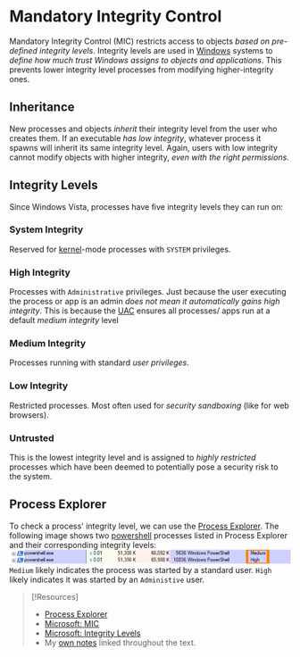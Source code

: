 
# Mandatory Integrity Control
Mandatory Integrity Control (MIC) restricts access to objects *based on pre-defined integrity levels*. Integrity levels are used in [Windows](../../../computers/windows/README.md) systems to *define how much trust Windows assigns to objects and applications*. This prevents lower integrity level processes from modifying higher-integrity ones.
## Inheritance
New processes and objects *inherit* their integrity level from the user who creates them. If an executable *has low integrity*, whatever process it spawns will inherit its same integrity level. Again, users with low integrity cannot modify objects with higher integrity, *even with the right permissions*. 
## Integrity Levels
Since Windows Vista, processes have five integrity levels they can run on:
### System Integrity
Reserved for [kernel](../../../computers/concepts/kernel.md)-mode processes with `SYSTEM` privileges.
### High Integrity
Processes with `Administrative` privileges. Just because the user executing the process or app is an admin *does not mean it automatically gains high integrity*. This is because the [UAC](UAC.md) ensures all processes/ apps run at a default *medium integrity* level
### Medium Integrity
Processes running with standard *user privileges*.
### Low Integrity
Restricted processes. Most often used for *security sandboxing* (like for web browsers).
### Untrusted
This is the lowest integrity level and is assigned to *highly restricted* processes which have been deemed to potentially pose a security risk to the system.
## Process Explorer
To check a process' integrity level, we can use the [Process Explorer](https://learn.microsoft.com/en-us/sysinternals/downloads/process-explorer). The following image shows two [powershell](../../../computers/windows/powershell.md) processes listed in Process Explorer and their corresponding integrity levels:
![](../../oscp-pics/MIC-1.png)
`Medium` likely indicates the process was started by a standard user. `High` likely indicates it was started by an `Administive` user. 

> [!Resources]
> - [Process Explorer](https://learn.microsoft.com/en-us/sysinternals/downloads/process-explorer)
> - [Microsoft: MIC](https://learn.microsoft.com/en-us/windows/win32/secauthz/mandatory-integrity-control)
> - [Microsoft: Integrity Levels](https://learn.microsoft.com/en-us/previous-versions/dotnet/articles/bb625957(v=msdn.10)?redirectedfrom=MSDN)
> - My [own notes](https://github.com/trshpuppy/obsidian-notes) linked throughout the text.